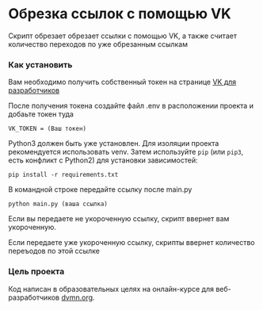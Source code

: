 # Обрезка ссылок с помощью VK

Скрипт обрезает обрезает ссылки с помощью VK, а также считает количество переходов по уже обрезанным ссылкам 

### Как установить
Вам необходимо получить собственный токен на странице [VK для разработчиков](https://dev.vk.com/ru)

После получения токена создайте файл .env в расположении проекта и добаьте токен туда 

```
VK_TOKEN = (Ваш токен)
```

Python3 должен быть уже установлен.
Для изоляции проекта рекомендуется использовать venv.
Затем используйте `pip` (или `pip3`, есть конфликт с Python2) для установки зависимостей:
```
pip install -r requirements.txt
```


В командной строке передайте ссылку после main.py
```
python main.py (ваша ссылка)
```
Если вы передаете не укороченную ссылку, скрипт ввернет вам укороченную.

Если передаете уже укороченную ссылку, скрипты ввернет количество переъодов по этой ссылке 



### Цель проекта

Код написан в образовательных целях на онлайн-курсе для веб-разработчиков [dvmn.org](https://dvmn.org/).